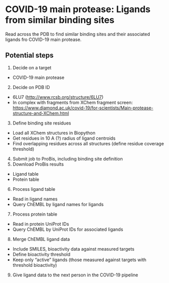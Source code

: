 # COVID-19 main protease: Ligands from similar binding sites

Read across the PDB to find similar binding sites and their associated ligands fro COVID-19 main protease.

## Potential steps

1. Decide on a target
  - COVID-19 main protease
2. Decide on PDB ID
  - 6LU7 (http://www.rcsb.org/structure/6LU7)
  - In complex with fragments from XChem fragment screen: https://www.diamond.ac.uk/covid-19/for-scientists/Main-protease-structure-and-XChem.html 
3. Define binding site residues
  - Load all XChem structures in Biopython
  - Get residues in 10 A (?) radius of ligand centroids
  - Find overlapping residues across all structures (define residue coverage threshold)
4. Submit job to ProBis, including binding site definition
5. Download ProBis results
  - Ligand table
  - Protein table
6. Process ligand table
  - Read in ligand names
  - Query ChEMBL by ligand names for ligands
7. Process protein table
  - Read in protein UniProt IDs
  - Query ChEMBL by UniProt IDs for associated ligands
8. Merge ChEMBL ligand data
  - Include SMILES, bioactivity data against measured targets
  - Define bioactivity threshold
  - Keep only “active” ligands (those measured against targets with threshold bioactivity)
9. Give ligand data to the next person in the COVID-19 pipeline

